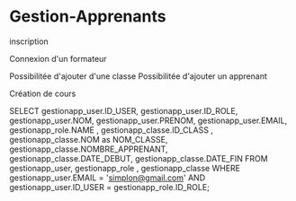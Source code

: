 # Gestion-Apprenants

inscription

Connexion d'un formateur 

Possibilitée d'ajouter d'une classe
Possibilitée d'ajouter un apprenant

Création de cours

SELECT  gestionapp_user.ID_USER, 
		gestionapp_user.ID_ROLE,
        gestionapp_user.NOM,
        gestionapp_user.PRENOM,
        gestionapp_user.EMAIL,
        gestionapp_role.NAME ,
        gestionapp_classe.ID_CLASS , 
        gestionapp_classe.NOM as NOM_CLASSE,
        gestionapp_classe.NOMBRE_APPRENANT,
        gestionapp_classe.DATE_DEBUT,
        gestionapp_classe.DATE_FIN
       FROM gestionapp_user,
       gestionapp_role ,
       gestionapp_classe
        WHERE gestionapp_user.EMAIL = 'simplon@gmail.com'
        AND gestionapp_user.ID_USER = gestionapp_role.ID_ROLE;